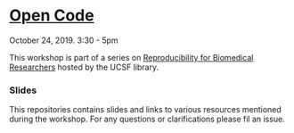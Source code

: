 
# [Open Code](https://calendars.library.ucsf.edu/event/5671671)

October 24, 2019. 3:30 - 5pm

This workshop is part of a series on [Reproducibility for Biomedical Researchers](https://courses.ucsf.edu/course/view.php?id=6933) hosted by the UCSF library.

### Slides



This repositories contains slides and links to various resources mentioned during the workshop. For any questions or clarifications please fil an issue.
